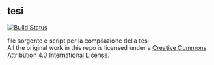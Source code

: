 ## tesi 

[![Build Status](https://travis-ci.org/mrizzoli/tesi.svg?branch=master)](https://travis-ci.org/mrizzoli/tesi)

file sorgente e script per la compilazione della tesi 
<br />All the original work in this repo is licensed under a <a rel="license" href="http://creativecommons.org/licenses/by/4.0/">Creative Commons Attribution 4.0 International License</a>.
